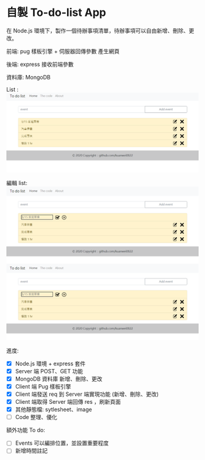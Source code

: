# 自製 To-do-list App
在 Node.js 環境下，製作一個待辦事項清單，待辦事項可以自由新增、刪除、更改。


前端: pug 樣板引擎 + 伺服器回傳參數 產生網頁

後端: express 接收前端參數

資料庫: MongoDB 

List :
![image](https://github.com/kuanwei0822/to-do-list/blob/master/README_img/EX_img1.bmp)

編輯 list:
![image](https://github.com/kuanwei0822/to-do-list/blob/master/README_img/EX_img2.bmp)
![image](https://github.com/kuanwei0822/to-do-list/blob/master/README_img/EX_img3.bmp)

進度: 
- [x] Node.js 環境 + express 套件
- [x] Server 端 POST、GET 功能
- [x] MongoDB 資料庫 新增、刪除、更改
- [x] Client 端 Pug 樣板引擎
- [x] Client 端發送 req 到 Server 端實現功能 (新增、刪除、更改)
- [x] Client 端取得 Server 端回傳 res ，刷新頁面 
- [x] 其他靜態檔: sytlesheet、image
- [ ] Code 整理、優化

額外功能 To do:
- [ ] Events 可以編排位置，並設置重要程度
- [ ] 新增時間註記
